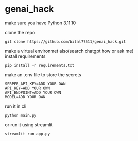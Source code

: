 # genai_hack
make sure you have Python 3.11.10

clone the repo
```
git clone https://github.com/bilal77511/genai_hack.git
```
make a virtual environmet also(search chatgpt how or ask me)  
install requirements
```
pip install -r requirements.txt
```
make an .env file to store the secrets
```
SERPER_API_KEY=ADD YOUR OWN
API_KEY=ADD YOUR OWN
API_ENDPOINT=ADD YOUR OWN
MODEL=ADD YOUR OWN
```
run it in cli 
```
python main.py
```
or run it using streamlit
```
streamlit run app.py
```

